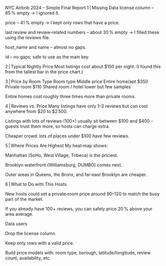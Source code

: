 NYC Airbnb 2024 – Simple Final Report
1 | Missing Data
license column – 85 % empty → I ignored it.

price – 41 % empty → I kept only rows that have a price.

last review and review‑related numbers – about 30 % empty → I filled these using the reviews file.

host_name and name – almost no gaps.

id – no gaps; safe to use as the main key.

2 | Typical Nightly Price
Most listings cost about $150 per night.
(I found this from the tallest bar in the price chart.)

3 | Price by Room Type
Room type	Middle price
Entire home/apt	$350
Private room	$110
Shared room / hotel	lower but few samples

Entire homes cost roughly three times more than private rooms.

4 | Reviews vs. Price
Many listings have only 1–2 reviews but can cost anywhere from $20 to $2 500.

Listings with lots of reviews (100+) usually sit between $100 and $400 – guests trust them more, so hosts can charge extra.

Cheaper crowd: lots of places under $100 have few reviews.

5 | Where Prices Are Highest
My heat‑map shows:

Manhattan (SoHo, West Village, Tribeca) is the priciest.

Brooklyn waterfront (Williamsburg, DUMBO) comes next.

Outer areas in Queens, the Bronx, and far‑east Brooklyn are cheaper.

6 | What to Do with This
Hosts

New hosts could set a private‑room price around $90–$120 to match the busy part of the market.

If you already have 100+ reviews, you can safely price 20 % above your area average.

Data users

Drop the license column.

Keep only rows with a valid price.

Build price models with: room type, borough, latitude/longitude, review count, availability, etc.
